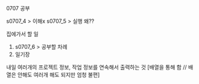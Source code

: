 0707 공부


s0707_4 > 이해x 
s0707_5 > 실행 왜??

집에가서 할 일
1. s0707_6 > 공부할 차례
2. 일기장

내일
여러개의 프로젝트 정보, 작업 정보를 연속해서 출력하는 것
[배열을 통해 함 // 배열은 안해도 여러개 해도 되지만 엄청 불편]
